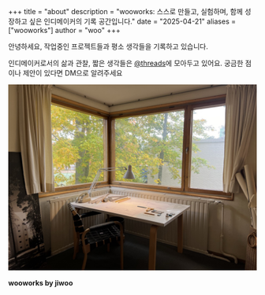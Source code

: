+++
title = "about"
description = "wooworks: 스스로 만들고, 실험하며, 함께 성장하고 싶은 인디메이커의 기록 공간입니다."
date = "2025-04-21"
aliases = ["wooworks"]
author = "woo"
+++

안녕하세요,
작업중인 프로젝트들과 평소 생각들을 기록하고 있습니다.

인디메이커로서의 삶과 관찰, 짧은 생각들은 [@threads](https://www.threads.net/@byjiwoo__)에 모아두고 있어요. 궁금한 점이나 제안이 있다면 DM으로 알려주세요

![](/images/fin.jpeg)

**wooworks by jiwoo**
